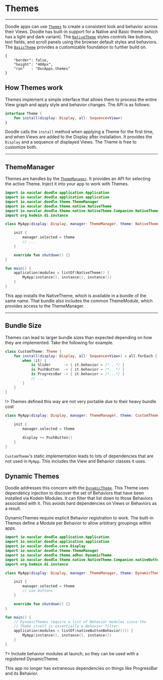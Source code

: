 # Themes
--------

Doodle apps can use [`Themes`](https://github.com/nacular/doodle/blob/master/Core/src/commonMain/kotlin/io/nacular/doodle/theme/Theme.kt#L16) 
to create a consistent look and behavior across their Views. Doodle has built-in support for a Native and Basic theme
(which has a light and dark variant). The [`NativeTheme`](https://github.com/nacular/doodle/blob/master/Browser/src/jsMain/kotlin/io/nacular/doodle/theme/native/NativeTheme.kt#L47) 
styles controls like buttons, text fields, and scroll panels using the browser
default styles and behaviors. The [`BasicTheme`](https://github.com/nacular/doodle/blob/master/Themes/src/commonMain/kotlin/io/nacular/doodle/theme/basic/BasicTheme.kt#L76) 
provides a customizable foundation to further build on.

```doodle
{
    "border": false,
    "height": "400px",
    "run"   : "DocApps.themes"
}
```


## How Themes work

Themes implement a simple interface that allows them to process the entire View graph and apply style and behavior changes.
The API is as follows:

```kotlin
interface Theme {
    fun install(display: Display, all: Sequence<View>)
}
```

Doodle calls the `install` method when applying a Theme for the first time, and when Views are added to the Display after
installation. It provides the `Display` and a sequence of displayed Views. The Theme is free to customize both.

---
## ThemeManager

Themes are handles by the [`ThemeManager`](https://github.com/nacular/doodle/blob/master/Core/src/commonMain/kotlin/io/nacular/doodle/theme/Theme.kt#L31). 
It provides an API for selecting the active Theme. Inject it into your app to work with Themes.

```kotlin
import io.nacular.doodle.application.Application
import io.nacular.doodle.application.application
import io.nacular.doodle.theme.ThemeManager
import io.nacular.doodle.theme.native.NativeTheme
import io.nacular.doodle.theme.native.NativeTheme.Companion.NativeTheme
import org.kodein.di.instance

class MyApp(display: Display, manager: ThemeManager, theme: NativeTheme): Application {

    init {
        manager.selected = theme
        // ...
    }

    override fun shutdown() {}
}

fun main() {
    application(modules = listOf(NativeTheme)) {
        MyApp(instance(), instance(), instance())
    }
}
``` 

This app installs the NativeTheme, which is available in a bundle of the same name. That bundle also includes the
common ThemeModule, which provides access to the ThemeManager.

---
## Bundle Size

Themes can lead to larger bundle sizes than expected depending on how they are implemented. Take the following
for example.

```kotlin
class CustomTheme: Theme {
    fun install(display: Display, all: Sequence<View>) = all.forEach {
        when (it) {
            is Slider      -> { it.behavior = /*...*/ }
            is PushButton  -> { it.behavior = /*...*/ }
            is ProgressBar -> { it.behavior = /*...*/ }
            // ...
        }
    }
}
```
!> Themes defined this way are not very portable due to their heavy bundle cost

```kotlin
class MyApp(display: Display, manager: ThemeManager, theme: CustomTheme): Application {
            
    init {
        manager.selected = theme

        display += PushButton()
    }
}
```

`CustomTheme`'s static implementation leads to lots of dependencies that are not used in `MyApp`. This includes the View
and Behavior classes it uses.

## Dynamic Themes

Doodle addresses this concern with the [`DynamicTheme`](https://github.com/nacular/doodle/blob/master/Themes/src/commonMain/kotlin/io/nacular/doodle/theme/adhoc/DynamicTheme.kt#L9). 
This Theme uses dependency injection to discover the set of
Behaviors that have been installed via Kodein Modules. It can filter that list down to those Behaviors associated
with it. This avoids hard dependencies on Views or Behaviors as a result.

DynamicThemes require explicit Behavior registration to work. The built-in Themes define a Module per Behavior to allow
arbitrary groupings within apps.

```kotlin
import io.nacular.doodle.application.Application
import io.nacular.doodle.application.application
import io.nacular.doodle.core.Display
import io.nacular.doodle.theme.ThemeManager
import io.nacular.doodle.theme.adhoc.DynamicTheme
import io.nacular.doodle.theme.native.NativeTheme.Companion.nativeButtonBehavior
import org.kodein.di.instance

class MyApp(display: Display, manager: ThemeManager, theme: DynamicTheme): Application {

    init {
        manager.selected = theme
        // use buttons
    }

    override fun shutdown() {}
}

fun main() {
    // DynamicThemes require a list of Behavior modules since the
    // Theme itself is essentially a Behavior filter.
    application(modules = listOf(nativeButtonBehavior())) {
        MyApp(instance(), instance(), instance())
    }
}
``` 
?> Include behavior modules at launch, so they can be used with a registered DynamicTheme.

This app no longer has extraneous dependencies on things like ProgressBar and its Behavior.
